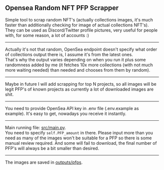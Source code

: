 ## Opensea Random NFT PFP Scrapper

Simple tool to scrap random NFT's (actually collections images, it's much faster than additionally checking for image of actual collections NFT's).  
They can be used as Discord/Twitter profile pictures, very useful for people with, for some reason, a lot of accounts :)  

___

Actually it's not that random, OpenSea endpoint doesn't specify what order of collections output there is, I assume it's from the latest ones.  
That's why the output varies depending on when you run it plus some randomness added by me (it fetches 10x more collections
(with not much more waiting needed) than needed and chooses from them by random).

___

Maybe in future I will add scrapping for top N projects, so all images will be legit PFP's of known projects
as currently a lot of downloaded images are shit.

___


You need to provide OpenSea API key in .env file (.env.example as example). It's easy to get, nowadays you receive it instantly.

___

Main running file: [src/main.py](src/main.py).  
You need to specify `self.PFP_amount` in there. Please input more than you need as many of the images won't be
suitable for a PFP so there is some manual review required. And some will fail to download, the final number of PFP's will always be a bit smaller
than desired.

___

The images are saved in [outputs/pfps](outputs/pfps).

